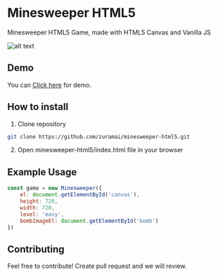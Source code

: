# Minesweeper HTML5
Minesweeper HTML5 Game, made with HTML5 Canvas and Vanilla JS

![alt text](https://raw.githubusercontent.com/zuramai/minesweeper-html5/master/screenshot.png)

## Demo
You can <a href="https://minesweeper-saugi.netlify.app">Click here</a> for demo.

## How to install
1. Clone repository
```bash
git clone https://github.com/zuramai/minesweeper-html5.git
```
2. Open minesweeper-html5/index.html file in your browser

## Example Usage
```javascript
const game = new Minesweeper({
    el: document.getElementById('canvas'),
    height: 720,
    width: 720,
    level: 'easy',
    bombImageEl: document.getElementById('bomb')
})
```

## Contributing
Feel free to contribute! Create pull request and we will review.
